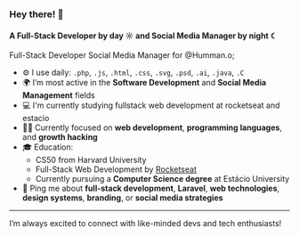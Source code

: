 ### Hey there! 👋

#### A Full-Stack Developer by day ☼ and Social Media Manager by night ☾

Full-Stack Developer 
Social Media Manager for @Humman.o;

- ⚙️ I use daily: `.php`, `.js`, `.html`, `.css`, `.svg`, `.psd`, `.ai`, `.java`, `.C`
- 🌍 I’m most active in the **Software Development** and **Social Media Management** fields
- 💻 I'm currently studying fullstack web development at rocketseat and estacio
- 🧑‍💻 Currently focused on **web development**, **programming languages**, and **growth hacking**
- 🎓 Education:  
  - CS50 from Harvard University  
  - Full-Stack Web Development by [Rocketseat](https://www.rocketseat.com.br)  
  - Currently pursuing a **Computer Science degree** at Estácio University
- 💬 Ping me about **full-stack development**, **Laravel**, **web technologies**, **design systems**, **branding**, or **social media strategies**

---

I’m always excited to connect with like-minded devs and tech enthusiasts!
